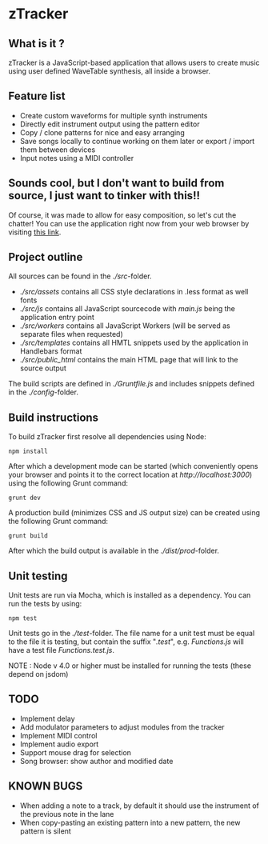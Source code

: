 zTracker
========

What is it ?
------------

zTracker is a JavaScript-based application that allows users to create music using user defined
WaveTable synthesis, all inside a browser.

Feature list
------------

- Create custom waveforms for multiple synth instruments
- Directly edit instrument output using the pattern editor
- Copy / clone patterns for nice and easy arranging
- Save songs locally to continue working on them later or export / import them between devices
- Input notes using a MIDI controller

Sounds cool, but I don't want to build from source, I just want to tinker with this!!
-------------------------------------------------------------------------------------

Of course, it was made to allow for easy composition, so let's cut the chatter!
You can use the application right now from  your web browser by visiting [this link](http://www.igorski.nl/experiment/ztracker).

Project outline
---------------

All sources can be found in the _./src_-folder.

 * _./src/assets_ contains all CSS style declarations in .less format as well fonts
 * _./src/js_ contains all JavaScript sourcecode with _main.js_ being the application entry point
 * _./src/workers_ contains all JavaScript Workers (will be served as separate files when requested)
 * _./src/templates_ contains all HMTL snippets used by the application in Handlebars format
 * _./src/public_html_ contains the main HTML page that will link to the source output
 
The build scripts are defined in _./Gruntfile.js_ and includes snippets defined in the _./config_-folder.
 
Build instructions
------------------

To build zTracker first resolve all dependencies using Node:

    npm install
 
After which a development mode can be started (which conveniently opens your browser and points it to the correct
location at _http://localhost:3000_) using the following Grunt command:

    grunt dev
 
A production build (minimizes CSS and JS output size) can be created using the following Grunt command:

    grunt build
 
After which the build output is available in the _./dist/prod_-folder.
 
Unit testing
------------

Unit tests are run via Mocha, which is installed as a dependency. You can run the tests by using:

    npm test
 
Unit tests go in the _./test_-folder. The file name for a unit test must be equal to the file it is testing, but contain
the suffix "_.test_", e.g. _Functions.js_ will have a test file _Functions.test.js_.

NOTE : Node v 4.0 or higher must be installed for running the tests (these depend on jsdom)

TODO
----

 * Implement delay
 * Add modulator parameters to adjust modules from the tracker
 * Implement MIDI control
 * Implement audio export
 * Support mouse drag for selection
 * Song browser: show author and modified date
 
KNOWN BUGS
----------

 * When adding a note to a track, by default it should use the instrument of the previous note in the lane
 * When copy-pasting an existing pattern into a new pattern, the new pattern is silent
